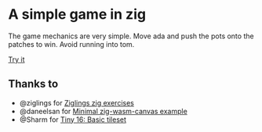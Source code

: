 # A simple game in zig 

The game mechanics are very simple. Move ada and push the pots onto the patches to win. Avoid running into tom.

[Try it](https://blog.grybiena.com/simple-zig-wasm-game/)

## Thanks to
  - @ziglings for [Ziglings zig exercises](https://codeberg.org/ziglings/exercises)
  - @daneelsan for [Minimal zig-wasm-canvas example](https://github.com/daneelsan/minimal-zig-wasm-canvas/tree/master)
  - @Sharm for [Tiny 16: Basic tileset](https://opengameart.org/content/tiny-16-basic)


